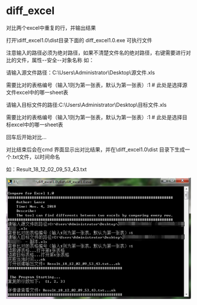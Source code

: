 # diff_excel
对比两个excel中重复的行，并输出结果

打开\diff_excel1.0\dist目录下面的 diff_excel1.0.exe 可执行文件

注意输入的路径必须为绝对路径，如果不清楚文件名的绝对路径，右键需要进行对比的文件，属性--安全--对象名称
如：

请输入源文件路径：C:\Users\Administrator\Desktop\源文件.xls

需要比对的表格编号（输入1则为第一张表，默认为第一张表）:1      # 此处是选择源文件excel中的哪一sheet表

请输入目标文件的路径:C:\Users\Administrator\Desktop\目标文件.xls


需要比对的表格编号（输入1则为第一张表，默认为第一张表）:1      # 此处是选择目标excel中的哪一sheet表

回车后开始对比...

对比结束后会在cmd 界面显示出对比结果，并在\diff_excel1.0\dist 目录下生成一个.txt文件，以时间命名

如：Result_18_12_02_09_53_43.txt

![image](https://github.com/xiaomifenlance/diff_excel/blob/master/Instruction/Instruction.jpg)
